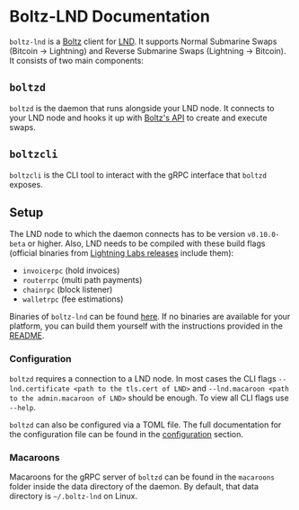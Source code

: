 # Boltz-LND Documentation

`boltz-lnd` is a [Boltz](https://boltz.exchange) client for [LND](https://github.com/lightningnetwork/lnd). It supports Normal Submarine Swaps (Bitcoin -> Lightning) and Reverse Submarine Swaps (Lightning -> Bitcoin). It consists of two main components:

## `boltzd`

`boltzd` is the daemon that runs alongside your LND node. It connects to your LND node and hooks it up with [Boltz's API](https://api.boltz.exchange/) to create and execute swaps.

## `boltzcli`

`boltzcli` is the CLI tool to interact with the gRPC interface that `boltzd` exposes.

## Setup

The LND node to which the daemon connects has to be version `v0.10.0-beta` or higher. Also, LND needs to be compiled with these build flags (official binaries from [Lightning Labs releases](https://github.com/lightningnetwork/lnd/releases) include them):

* `invoicerpc` (hold invoices)
* `routerrpc` (multi path payments)
* `chainrpc` (block listener)
* `walletrpc` (fee estimations)

Binaries of `boltz-lnd` can be found [here](https://github.com/BoltzExchange/boltz-lnd/releases). If no binaries are available for your platform, you can build them yourself with the instructions provided in the [README](https://github.com/BoltzExchange/boltz-lnd#building).

### Configuration

`boltzd` requires a connection to a LND node. In most cases the CLI flags `--lnd.certificate <path to the tls.cert of LND>` and `--lnd.macaroon <path to the admin.macaroon of LND>` should be enough. To view all CLI flags use `--help`.

`boltzd` can also be configured via a TOML file. The full documentation for the configuration file can be found in the [configuration](configuration.md) section.

### Macaroons

Macaroons for the gRPC server of `boltzd` can be found in the `macaroons` folder inside the data directory of the daemon. By default, that data directory is `~/.boltz-lnd` on Linux.
